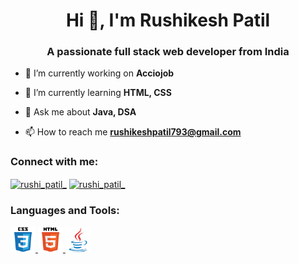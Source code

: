 <h1 align="center">Hi 👋, I'm Rushikesh Patil</h1>
<h3 align="center">A passionate full stack web developer from India</h3>

- 🔭 I’m currently working on **Acciojob**

- 🌱 I’m currently learning **HTML, CSS**

- 💬 Ask me about **Java, DSA**

- 📫 How to reach me **rushikeshpatil793@gmail.com**

<h3 align="left">Connect with me:</h3>
<p align="left">
<a href="https://twitter.com/rushi_patil_" target="blank"><img align="center" src="https://raw.githubusercontent.com/rahuldkjain/github-profile-readme-generator/master/src/images/icons/Social/twitter.svg" alt="rushi_patil_" height="30" width="40" /></a>
<a href="https://instagram.com/rushi_patil_" target="blank"><img align="center" src="https://raw.githubusercontent.com/rahuldkjain/github-profile-readme-generator/master/src/images/icons/Social/instagram.svg" alt="rushi_patil_" height="30" width="40" /></a>
</p>

<h3 align="left">Languages and Tools:</h3>
<p align="left"> <a href="https://www.w3schools.com/css/" target="_blank" rel="noreferrer"> <img src="https://raw.githubusercontent.com/devicons/devicon/master/icons/css3/css3-original-wordmark.svg" alt="css3" width="40" height="40"/> </a> <a href="https://www.w3.org/html/" target="_blank" rel="noreferrer"> <img src="https://raw.githubusercontent.com/devicons/devicon/master/icons/html5/html5-original-wordmark.svg" alt="html5" width="40" height="40"/> </a> <a href="https://www.java.com" target="_blank" rel="noreferrer"> <img src="https://raw.githubusercontent.com/devicons/devicon/master/icons/java/java-original.svg" alt="java" width="40" height="40"/> </a> </p>
